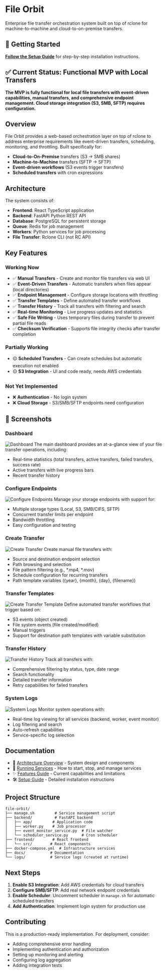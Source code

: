 # File Orbit

Enterprise file transfer orchestration system built on top of rclone for machine-to-machine and cloud-to-on-premise transfers.

## 🚀 Getting Started

**[Follow the Setup Guide](docs/SETUP_GUIDE.md)** for step-by-step installation instructions.

## ✅ Current Status: Functional MVP with Local Transfers

**The MVP is fully functional for local file transfers with event-driven capabilities, manual transfers, and comprehensive endpoint management. Cloud storage integration (S3, SMB, SFTP) requires configuration.**

## Overview

File Orbit provides a web-based orchestration layer on top of rclone to address enterprise requirements like event-driven transfers, scheduling, monitoring, and throttling. Built specifically for:

- **Cloud-to-On-Premise** transfers (S3 → SMB shares)
- **Machine-to-Machine** transfers (SFTP → SFTP)
- **Event-driven workflows** (S3 events trigger transfers)
- **Scheduled transfers** with cron expressions

## Architecture

The system consists of:
- **Frontend**: React TypeScript application
- **Backend**: FastAPI Python REST API
- **Database**: PostgreSQL for persistent storage
- **Queue**: Redis for job management
- **Workers**: Python services for job processing
- **File Transfer**: Rclone CLI (not RC API)

## Key Features

### Working Now
- ✅ **Manual Transfers** - Create and monitor file transfers via web UI
- ✅ **Event-Driven Transfers** - Automatic transfers when files appear (local directories)
- ✅ **Endpoint Management** - Configure storage locations with throttling
- ✅ **Transfer Templates** - Define automated transfer workflows
- ✅ **Transfer History** - Track all transfers with filtering and search
- ✅ **Real-time Monitoring** - Live progress updates and statistics
- ✅ **Safe File Writing** - Uses temporary files during transfer to prevent partial file reads
- ✅ **Checksum Verification** - Supports file integrity checks after transfer completion

### Partially Working
- 🟡 **Scheduled Transfers** - Can create schedules but automatic execution not enabled
- 🟡 **S3 Integration** - UI and code ready, needs AWS credentials

### Not Yet Implemented
- ❌ **Authentication** - No login system
- ❌ **Cloud Storage** - S3/SMB/SFTP endpoints need configuration

## 📸 Screenshots

### Dashboard
![Dashboard](docs/images/dashboard.png)
The main dashboard provides an at-a-glance view of your file transfer operations, including:
- Real-time statistics (total transfers, active transfers, failed transfers, success rate)
- Active transfers with live progress bars
- Recent transfer history

### Configure Endpoints
![Configure Endpoints](docs/images/configure_endpoints.png)
Manage your storage endpoints with support for:
- Multiple storage types (Local, S3, SMB/CIFS, SFTP)
- Concurrent transfer limits per endpoint
- Bandwidth throttling
- Easy configuration and testing

### Create Transfer
![Create Transfer](docs/images/create_transfer.png)
Create manual file transfers with:
- Source and destination endpoint selection
- Path browsing and selection
- File pattern filtering (e.g., *.mp4, *.mov)
- Schedule configuration for recurring transfers
- Path template variables ({year}, {month}, {day}, {filename})

### Transfer Templates
![Create Transfer Template](docs/images/create_transfer_template.png)
Define automated transfer workflows that trigger based on:
- S3 events (object created)
- File system events (file created/modified)
- Manual triggers
- Support for destination path templates with variable substitution

### Transfer History
![Transfer History](docs/images/transfer_history.png)
Track all transfers with:
- Comprehensive filtering by status, type, date range
- Search functionality
- Detailed transfer information
- Retry capabilities for failed transfers

### System Logs
![System Logs](docs/images/system_logs.png)
Monitor system operations with:
- Real-time log viewing for all services (backend, worker, event monitor)
- Log filtering and search
- Auto-refresh capabilities
- Service-specific log selection

## Documentation

- 📐 [Architecture Overview](docs/ARCHITECTURE.md) - System design and components
- 🚀 [Running Services](docs/RUNNING_SERVICES.md) - How to start, stop, and manage services  
- ✨ [Features Guide](docs/FEATURES.md) - Current capabilities and limitations
- 🛠️ [Setup Guide](docs/SETUP_GUIDE.md) - Detailed installation instructions

## Project Structure
```
file-orbit/
├── manage.sh         # Service management script
├── backend/          # FastAPI backend
│   ├── app/         # Application code
│   ├── worker.py    # Job processor
│   ├── event_monitor_service.py  # File watcher
│   └── scheduler_service.py      # Cron scheduler
├── frontend/        # React frontend
│   └── src/        # React components
├── docker-compose.yml  # Infrastructure services
├── docs/           # Documentation
└── logs/           # Service logs (created at runtime)
```

## Next Steps

1. **Enable S3 Integration**: Add AWS credentials for cloud transfers
2. **Configure SMB/SFTP**: Add real network endpoint credentials
3. **Enable Scheduler**: Uncomment scheduler in `manage.sh` for automatic scheduled transfers
4. **Add Authentication**: Implement login system for production use

## Contributing

This is a production-ready implementation. For deployment, consider:
- Adding comprehensive error handling
- Implementing authentication and authorization
- Setting up monitoring and alerting
- Configuring log aggregation
- Adding integration tests